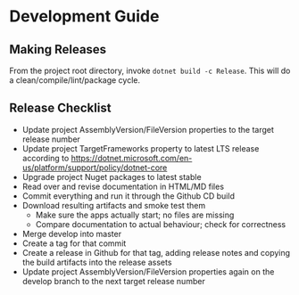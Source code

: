 # Development Guide

## Making Releases

From the project root directory, invoke `dotnet build -c Release`. This will do a clean/compile/lint/package cycle.

## Release Checklist

* Update project AssemblyVersion/FileVersion properties to the target release number
* Update project TargetFrameworks property to latest LTS release according to https://dotnet.microsoft.com/en-us/platform/support/policy/dotnet-core
* Upgrade project Nuget packages to latest stable
* Read over and revise documentation in HTML/MD files
* Commit everything and run it through the Github CD build
* Download resulting artifacts and smoke test them
  * Make sure the apps actually start; no files are missing
  * Compare documentation to actual behaviour; check for correctness
* Merge develop into master
* Create a tag for that commit
* Create a release in Github for that tag, adding release notes and copying the build artifacts into the release assets
* Update project AssemblyVersion/FileVersion properties again on the develop branch to the next target release number